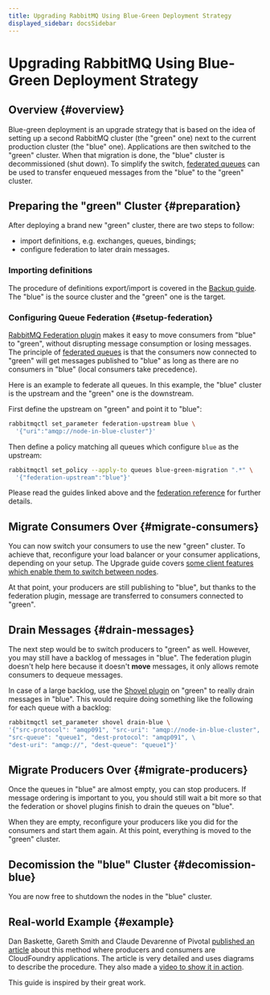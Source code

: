 ```yaml
---
title: Upgrading RabbitMQ Using Blue-Green Deployment Strategy
displayed_sidebar: docsSidebar
---
```

<!--
Copyright (c) 2005-2024 Broadcom. All Rights Reserved. The term "Broadcom" refers to Broadcom Inc. and/or its subsidiaries.

All rights reserved. This program and the accompanying materials
are made available under the terms of the under the Apache License,
Version 2.0 (the "License”); you may not use this file except in compliance
with the License. You may obtain a copy of the License at

https://www.apache.org/licenses/LICENSE-2.0

Unless required by applicable law or agreed to in writing, software
distributed under the License is distributed on an "AS IS" BASIS,
WITHOUT WARRANTIES OR CONDITIONS OF ANY KIND, either express or implied.
See the License for the specific language governing permissions and
limitations under the License.
-->

# Upgrading RabbitMQ Using Blue-Green Deployment Strategy

## Overview {#overview}

Blue-green deployment is an upgrade strategy that is based on the idea of setting up
a second RabbitMQ cluster (the "green" one) next to the current production
cluster (the "blue" one). Applications are then switched to the "green"
cluster. When that migration is done, the "blue" cluster is decommissioned (shut down).
To simplify the switch, [federated queues](./federated-queues)
can be used to transfer enqueued messages from the "blue" to the "green" cluster.

## Preparing the "green" Cluster {#preparation}

After deploying a brand new "green" cluster, there are two steps to follow:

 * import definitions, e.g. exchanges, queues, bindings;
 * configure federation to later drain messages.

### Importing definitions

The procedure of definitions export/import is
covered in the [Backup guide](./backup#definitions-export).
The "blue" is the source cluster and the "green" one is the target.

### Configuring Queue Federation {#setup-federation}

[RabbitMQ Federation plugin](./federation) makes it easy to move consumers
from "blue" to "green", without disrupting message consumption or losing messages.
The principle of [federated queues](./federated-queues) is that the consumers
now connected to "green" will get messages published to "blue" as long as there are
no consumers in "blue" (local consumers take precedence).

Here is an example to federate all queues. In this example, the "blue" cluster
is the upstream and the "green" one is the downstream.

First define the upstream on "green" and point it to "blue":

```bash
rabbitmqctl set_parameter federation-upstream blue \
  '{"uri":"amqp://node-in-blue-cluster"}'
```

Then define a policy matching all queues which configure `blue` as the upstream:

```bash
rabbitmqctl set_policy --apply-to queues blue-green-migration ".*" \
  '{"federation-upstream":"blue"}'
```

Please read the guides linked above and the
[federation reference](./federation-reference) for further details.

## Migrate Consumers Over {#migrate-consumers}

You can now switch your consumers to use the new "green" cluster. To achieve
that, reconfigure your load balancer or your consumer applications, depending
on your setup. The Upgrade guide covers [some client features which enable
them to switch between nodes](./upgrade#rabbitmq-restart-handling).

At that point, your producers are still publishing to "blue", but thanks to
the federation plugin, message are transferred to consumers connected to "green".

## Drain Messages {#drain-messages}

The next step would be to switch producers to "green" as well. However, you may
still have a backlog of messages in "blue". The federation plugin doesn't help
here because it doesn't **move** messages, it only allows remote consumers to
dequeue messages.

In case of a large backlog, use the [Shovel plugin](./shovel-dynamic)
on "green" to really drain messages in "blue". This would require doing something
like the following for each queue with a backlog:

```bash
rabbitmqctl set_parameter shovel drain-blue \
'{"src-protocol": "amqp091", "src-uri": "amqp://node-in-blue-cluster", \
"src-queue": "queue1", "dest-protocol": "amqp091", \
"dest-uri": "amqp://", "dest-queue": "queue1"}'
```

## Migrate Producers Over {#migrate-producers}

Once the queues in "blue" are almost empty, you can stop producers. If message
ordering is important to you, you should still wait a bit more so that the
federation or shovel plugins finish to drain the queues on "blue".

When they are empty, reconfigure your producers like you did for the consumers
and start them again. At this point, everything is moved to the "green" cluster.

## Decomission the "blue" Cluster {#decomission-blue}

You are now free to shutdown the nodes in the "blue" cluster.

## Real-world Example {#example}

Dan Baskette, Gareth Smith and Claude Devarenne of Pivotal
[published an article](https://content.pivotal.io/blog/blue-green-application-deployments-with-rabbitmq)
about this method where producers and consumers are CloudFoundry applications.
The article is very detailed  and uses diagrams to describe the procedure.
They also made a [video to show it in action](https://www.youtube.com/watch?v=S2oO-t-E38c).

This guide is inspired by their great work.
